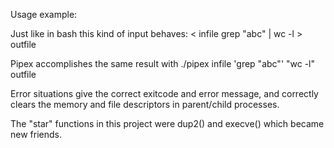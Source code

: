 Usage example:

Just like in bash this kind of input behaves: < infile grep "abc" | wc -l > outfile

Pipex accomplishes the same result with ./pipex infile 'grep "abc"' "wc -l" outfile

Error situations give the correct exitcode and error message, and correctly clears the memory and file descriptors in parent/child processes. 

The "star" functions in this project were dup2() and execve() which became new friends.
